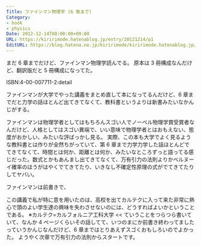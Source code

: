 ```yaml
---
Title: ファインマン物理学 (6 章まで)
Category:
- book
- physics
Date: 2012-12-14T00:00:00+09:00
URL: https://kiririmode.hatenablog.jp/entry/20121214/p1
EditURL: https://blog.hatena.ne.jp/kiririmode/kiririmode.hatenablog.jp/atom/entry/8454420450078210058
---
```



まだ 6 章までだけど、ファインマン物理学読んでる。
原本は 3 冊構成なんだけど、翻訳版だと 5 冊構成になってた。

ISBN:4-00-007711-2:detail

ファインマンが大学でやった講義をまとめ直して本になってるんだけど、6 章までだと力学の話ほとんど出てきてなくて、教科書というよりは新書みたいなかんじがする。

ファインマンは物理学者としてはもちろんスゴい人でノーベル物理学賞受賞者なんだけど、人格としてはスゴい異端で、いい意味で物理学者とはおもえない、態度がおかしい、みたいな評ばっかし見る。
実際、この本も大学でよく見るような教科書とは作りが全然ちがっていて、第 6 章まで力学力学した話ほとんどでてきてなくて、時間とは何か、距離とは何か、みたいなところずっと語ってる感じだった。数式とかもあんまし出てきてなくて、万有引力の法則よりかベルヌーイ確率のほうがはやくでてきてたり、いきなし不確定性原理の式がでてきてたりしてヤバい。

ファインマンは前書きで、
>>
この講義で私が特に意を用いたのは、高校を出てカルテクに入って来た非常に熱心で頭のよい学生達の興味を失わさせないのには、どうすればよいかということである。
※カルテク=カルフォルニア工科大学
<<
ていうことをつらつら書いていて、なんか 4 ページくらいその話してて、いつのまにか前書き終わってましたっていうかんじなんだけど、6 章まではとりあえずスゴくおもしろいのでよかった。
ようやく次章で万有引力の法則からスタートです。
